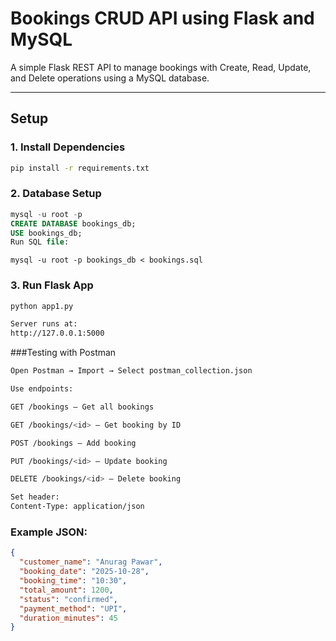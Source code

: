 # Bookings CRUD API using Flask and MySQL

A simple Flask REST API to manage bookings with Create, Read, Update, and Delete operations using a MySQL database.

---

## Setup

### 1. Install Dependencies
```bash
pip install -r requirements.txt
```
### 2. Database Setup
```sql
mysql -u root -p
CREATE DATABASE bookings_db;
USE bookings_db;
Run SQL file:
```
```
mysql -u root -p bookings_db < bookings.sql
```
### 3. Run Flask App
```bash
python app1.py
```
```bash
Server runs at:
http://127.0.0.1:5000
```

###Testing with Postman
```bash
Open Postman → Import → Select postman_collection.json

Use endpoints:

GET /bookings – Get all bookings

GET /bookings/<id> – Get booking by ID

POST /bookings – Add booking

PUT /bookings/<id> – Update booking

DELETE /bookings/<id> – Delete booking

Set header:
Content-Type: application/json
```
### Example JSON:
```json
{
  "customer_name": "Anurag Pawar",
  "booking_date": "2025-10-28",
  "booking_time": "10:30",
  "total_amount": 1200,
  "status": "confirmed",
  "payment_method": "UPI",
  "duration_minutes": 45
}
```
